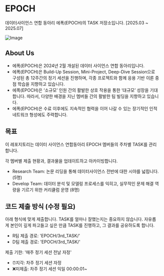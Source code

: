 # EPOCH
데이터사이언스 연합 동아리 에폭(EPOCH)의 TASK 저장소입니다. [2025.03 ~ 2025.07]

![Image](https://github.com/user-attachments/assets/2faef4a8-5064-45c6-9b6b-05bfb8fc4dd7)

## About Us
- 에폭(EPOCH)은 2024년 2월 개설된 데이터 사이언스 연합 동아리입니다.
- 에폭(EPOCH)은 Build-Up Session, Mini-Project, Deep-Dive Session으로 구성된 총 12주간의 정기 세션을 진행하며, 각종 프로젝트와 함께 응용 기반 이론 중점 학습을 지향하고 있습니다.
- 에폭(EPOCH)은 ‘소규모’ 인원 간의 활발한 상호 작용을 통한 ‘대규모’ 성장을 기대합니다. 따라서, 다양한 배경을 지닌 멤버들 간의 활발한 팀 빌딩을 지향하고 있습니다.
- 에폭(EPOCH)은 수료 이후에도 지속적인 협력을 이어 나갈 수 있는 장기적인 인적 네트워크 형성에도 주력합니다.

## 목표
이 레포지토리는 데이터 사이언스 연합동아리 EPOCH 멤버들의 주차별 TASK를 관리합니다.

각 멤버별 제출 현황과, 결과물을 업데이트하고 아카이빙합니다.

- Research Team: 논문 리딩을 통해 데이터사이언스 전반에 대한 시야를 넓힙니다. (5명)
- Develop Team: 데이터 분석 및 모델링 프로세스를 익히고, 실무적인 문제 해결 역량을 기르기 위한 커리큘럼 운영 (8명)

## 코드 제출 방식 (수정 필요)
아래 형식에 맞게 제출합니다.
TASK를 얼마나 잘했는지는 중요하지 않습니다. 
자유롭게 본인이 깊게 파고들고 싶은 만큼 TASK를 진행하고, 그 결과를 공유하도록 합니다.


- R팀 제출 경로: 'EPOCH/3rd_TASK/'
- D팀 제출 경로: 'EPOCH/3rd_TASK/'

제출 기한: '매주 정기 세션 전날 자정'
- ⏰지각: 차주 정기 세션 자정
- ❌미제출: 차주 정기 세션 익일  00:00:01~
